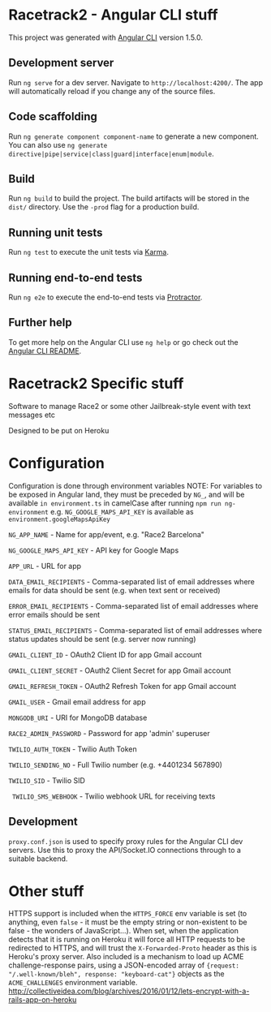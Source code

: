 # Racetrack2 - Angular CLI stuff

This project was generated with [Angular CLI](https://github.com/angular/angular-cli) version 1.5.0.

## Development server

Run `ng serve` for a dev server. Navigate to `http://localhost:4200/`. The app will automatically reload if you change any of the source files.

## Code scaffolding

Run `ng generate component component-name` to generate a new component. You can also use `ng generate directive|pipe|service|class|guard|interface|enum|module`.

## Build

Run `ng build` to build the project. The build artifacts will be stored in the `dist/` directory. Use the `-prod` flag for a production build.

## Running unit tests

Run `ng test` to execute the unit tests via [Karma](https://karma-runner.github.io).

## Running end-to-end tests

Run `ng e2e` to execute the end-to-end tests via [Protractor](http://www.protractortest.org/).

## Further help

To get more help on the Angular CLI use `ng help` or go check out the [Angular CLI README](https://github.com/angular/angular-cli/blob/master/README.md).

# Racetrack2 Specific stuff

Software to manage Race2 or some other Jailbreak-style event with text messages etc

Designed to be put on Heroku

# Configuration

Configuration is done through environment variables
NOTE: For variables to be exposed in Angular land, they must be preceded by `NG_`, and will be available `in environment.ts` in camelCase after running `npm run ng-environment`
e.g. `NG_GOOGLE_MAPS_API_KEY` is available as `environment.googleMapsApiKey`

` NG_APP_NAME ` - Name for app/event, e.g. "Race2 Barcelona"

` NG_GOOGLE_MAPS_API_KEY ` - API key for Google Maps

` APP_URL ` - URL for app

` DATA_EMAIL_RECIPIENTS ` - Comma-separated list of email addresses where emails for data should be sent (e.g. when text sent or received)

` ERROR_EMAIL_RECIPIENTS ` - Comma-separated list of email addresses where error emails should be sent

` STATUS_EMAIL_RECIPIENTS ` - Comma-separated list of email addresses where status updates should be sent (e.g. server now running)

` GMAIL_CLIENT_ID ` - OAuth2 Client ID for app Gmail account

` GMAIL_CLIENT_SECRET ` - OAuth2 Client Secret for app Gmail account

` GMAIL_REFRESH_TOKEN ` - OAuth2 Refresh Token for app Gmail account

` GMAIL_USER ` - Gmail email address for app

` MONGODB_URI ` - URI for MongoDB database

` RACE2_ADMIN_PASSWORD ` - Password for app 'admin' superuser

` TWILIO_AUTH_TOKEN ` - Twilio Auth Token

` TWILIO_SENDING_NO ` - Full Twilio number (e.g. +4401234 567890)

` TWILIO_SID ` - Twilio SID

` TWILIO_SMS_WEBHOOK` - Twilio webhook URL for receiving texts

## Development

`proxy.conf.json` is used to specify proxy rules for the Angular CLI dev servers. Use this to proxy the API/Socket.IO connections through to a suitable backend.

# Other stuff

HTTPS support is included when the ` HTTPS_FORCE ` env variable is set (to anything, even `false` - it must be the empty string or non-existent to be false - the wonders of JavaScript...).
When set, when the application detects that it is running on Heroku it will force all HTTP requests to be redirected to HTTPS,
and will trust the `X-Forwarded-Proto` header as this is Heroku's proxy server.
Also included is a mechanism to load up ACME challenge-response pairs, using a JSON-encoded array of `{request: "/.well-known/bleh", response: "keyboard-cat"}` objects as the `ACME_CHALLENGES` environment variable.
http://collectiveidea.com/blog/archives/2016/01/12/lets-encrypt-with-a-rails-app-on-heroku
